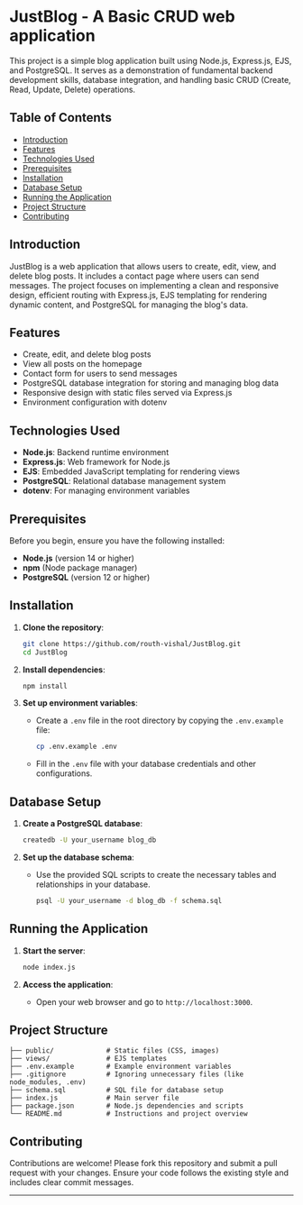 # JustBlog - A Basic CRUD web application

This project is a simple blog application built using Node.js, Express.js, EJS, and PostgreSQL. It serves as a demonstration of fundamental backend development skills, database integration, and handling basic CRUD (Create, Read, Update, Delete) operations.

## Table of Contents

- [Introduction](#introduction)
- [Features](#features)
- [Technologies Used](#technologies-used)
- [Prerequisites](#prerequisites)
- [Installation](#installation)
- [Database Setup](#database-setup)
- [Running the Application](#running-the-application)
- [Project Structure](#project-structure)
- [Contributing](#contributing)

## Introduction

JustBlog is a web application that allows users to create, edit, view, and delete blog posts. It includes a contact page where users can send messages. The project focuses on implementing a clean and responsive design, efficient routing with Express.js, EJS templating for rendering dynamic content, and PostgreSQL for managing the blog's data.

## Features

- Create, edit, and delete blog posts
- View all posts on the homepage
- Contact form for users to send messages
- PostgreSQL database integration for storing and managing blog data
- Responsive design with static files served via Express.js
- Environment configuration with dotenv

## Technologies Used

- **Node.js**: Backend runtime environment
- **Express.js**: Web framework for Node.js
- **EJS**: Embedded JavaScript templating for rendering views
- **PostgreSQL**: Relational database management system
- **dotenv**: For managing environment variables

## Prerequisites

Before you begin, ensure you have the following installed:

- **Node.js** (version 14 or higher)
- **npm** (Node package manager)
- **PostgreSQL** (version 12 or higher)

## Installation

1. **Clone the repository**:
   ```bash
   git clone https://github.com/routh-vishal/JustBlog.git
   cd JustBlog
   ```

2. **Install dependencies**:
   ```bash
   npm install
   ```

3. **Set up environment variables**:
   - Create a `.env` file in the root directory by copying the `.env.example` file:
     ```bash
     cp .env.example .env
     ```
   - Fill in the `.env` file with your database credentials and other configurations.

## Database Setup

1. **Create a PostgreSQL database**:
   ```bash
   createdb -U your_username blog_db
   ```

2. **Set up the database schema**:
   - Use the provided SQL scripts to create the necessary tables and relationships in your database.
     ```bash
     psql -U your_username -d blog_db -f schema.sql
     ```
## Running the Application

1. **Start the server**:
   ```bash
   node index.js
   ```

2. **Access the application**:
   - Open your web browser and go to `http://localhost:3000`.

## Project Structure

```plaintext
├── public/             # Static files (CSS, images)
├── views/              # EJS templates
├── .env.example        # Example environment variables
├── .gitignore          # Ignoring unnecessary files (like node_modules, .env)
├── schema.sql          # SQL file for database setup
├── index.js            # Main server file
├── package.json        # Node.js dependencies and scripts
└── README.md           # Instructions and project overview
```

## Contributing

Contributions are welcome! Please fork this repository and submit a pull request with your changes. Ensure your code follows the existing style and includes clear commit messages.

---
